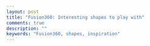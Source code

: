 ```yaml
---
layout: post
title: "Fusion360: Interesting shapes to play with"
comments: true
description: ""
keywords: "Fusion360, shapes, inspiration"
---
```


##### 
